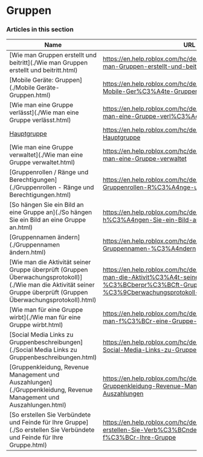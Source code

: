 # Gruppen  
### Articles in this section
Name|URL
-|-
[Wie man Gruppen erstellt und beitritt](./Wie man Gruppen erstellt und beitritt.html) |https://en.help.roblox.com/hc/de/articles/203313730-Wie-man-Gruppen-erstellt-und-beitritt
[Mobile Geräte: Gruppen](./Mobile Geräte- Gruppen.html) |https://en.help.roblox.com/hc/de/articles/203313490-Mobile-Ger%C3%A4te-Gruppen
[Wie man eine Gruppe verlässt](./Wie man eine Gruppe verlässt.html) |https://en.help.roblox.com/hc/de/articles/203313790-Wie-man-eine-Gruppe-verl%C3%A4sst-
[Hauptgruppe](./Hauptgruppe.html) |https://en.help.roblox.com/hc/de/articles/203313740-Hauptgruppe
[Wie man eine Gruppe verwaltet](./Wie man eine Gruppe verwaltet.html) |https://en.help.roblox.com/hc/de/articles/203313810-Wie-man-eine-Gruppe-verwaltet
[Gruppenrollen / Ränge und Berechtigungen](./Gruppenrollen - Ränge und Berechtigungen.html) |https://en.help.roblox.com/hc/de/articles/203313770-Gruppenrollen-R%C3%A4nge-und-Berechtigungen
[So hängen Sie ein Bild an eine Gruppe an](./So hängen Sie ein Bild an eine Gruppe an.html) |https://en.help.roblox.com/hc/de/articles/203313800-So-h%C3%A4ngen-Sie-ein-Bild-an-eine-Gruppe-an
[Gruppennamen ändern](./Gruppennamen ändern.html) |https://en.help.roblox.com/hc/de/articles/4414930974228-Gruppennamen-%C3%A4ndern
[Wie man die Aktivität seiner Gruppe überprüft (Gruppen Überwachungsprotokoll)](./Wie man die Aktivität seiner Gruppe überprüft (Gruppen Überwachungsprotokoll).html) |https://en.help.roblox.com/hc/de/articles/203313780-Wie-man-die-Aktivit%C3%A4t-seiner-Gruppe-%C3%BCberpr%C3%BCft-Gruppen-%C3%9Cberwachungsprotokoll-
[Wie man für eine Gruppe wirbt](./Wie man für eine Gruppe wirbt.html) |https://en.help.roblox.com/hc/de/articles/203313820-Wie-man-f%C3%BCr-eine-Gruppe-wirbt
[Social Media Links zu Gruppenbeschreibungen](./Social Media Links zu Gruppenbeschreibungen.html) |https://en.help.roblox.com/hc/de/articles/360000910946-Social-Media-Links-zu-Gruppenbeschreibungen
[Gruppenkleidung, Revenue Management und Auszahlungen](./Gruppenkleidung, Revenue Management und Auszahlungen.html) |https://en.help.roblox.com/hc/de/articles/203313830-Gruppenkleidung-Revenue-Management-und-Auszahlungen
[So erstellen Sie Verbündete und Feinde für Ihre Gruppe](./So erstellen Sie Verbündete und Feinde für Ihre Gruppe.html) |https://en.help.roblox.com/hc/de/articles/203313750-So-erstellen-Sie-Verb%C3%BCndete-und-Feinde-f%C3%BCr-Ihre-Gruppe